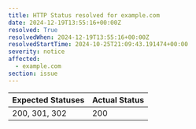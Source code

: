 ```yaml
---
title: HTTP Status resolved for example.com
date: 2024-12-19T13:55:16+00:00Z
resolved: True
resolvedWhen: 2024-12-19T13:55:16+00:00Z
resolvedStartTime: 2024-10-25T21:09:43.191474+00:00
severity: notice
affected:
  - example.com
section: issue
---
```


| Expected Statuses | Actual Status  |
|-------------------|----------------|
| 200, 301, 302 | 200 |
